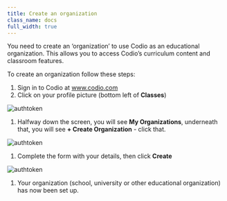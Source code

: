 ```yaml
---
title: Create an organization
class_name: docs
full_width: true
---
```


You need to create an ‘organization’ to use Codio as an educational organization. This allows you to access Codio’s curriculum content and classroom features.

To create an organization follow these steps:

1. Sign in to Codio at www.codio.com
1. Click on your profile picture  (bottom left of  **Classes**)
<img alt="authtoken" src="/img/docs/class_administration/profilepic.png" class="simple"/>

1. Halfway down the screen, you will see **My Organizations**, underneath that, you will see **+ Create Organization** - click that.
<img alt="authtoken" src="/img/docs/class_administration/createanorganization/createorg.png" class="simple"/>


1. Complete the form with your details, then click **Create**
<img alt="authtoken" src="/img/docs/class_administration/createanorganization/completeform.png" class="simple"/>


1. Your organization (school, university or other educational organization) has now been set up.
